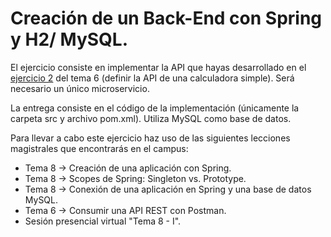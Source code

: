 # Creación de un Back-End con Spring y H2/ MySQL.

El ejercicio consiste en implementar la API que hayas desarrollado en el [ejercicio 2](https://github.com/UnirCs/DWFS-PER7660-2223/blob/master/06_Tema6/00_RESOURCES/T6_E2.md) del tema 6 (definir la API de una calculadora simple). Será necesario un único microservicio.

La entrega consiste en el código de la implementación (únicamente la carpeta src y archivo pom.xml). Utiliza MySQL como base de datos.

Para llevar a cabo este ejercicio haz uso de las siguientes lecciones magistrales que encontrarás en el campus:
- Tema 8 -> Creación de una aplicación con Spring.
- Tema 8 -> Scopes de Spring: Singleton vs. Prototype.
- Tema 8 -> Conexión de una aplicación en Spring y una base de datos MySQL.
- Tema 6 -> Consumir una API REST con Postman.
- Sesión presencial virtual "Tema 8 - I".
